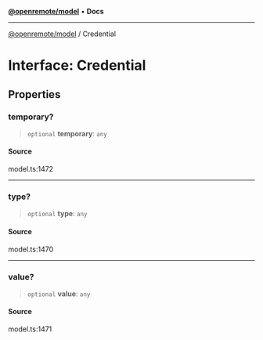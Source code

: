 [**@openremote/model**](../README.md) • **Docs**

***

[@openremote/model](../globals.md) / Credential

# Interface: Credential

## Properties

### temporary?

> `optional` **temporary**: `any`

#### Source

model.ts:1472

***

### type?

> `optional` **type**: `any`

#### Source

model.ts:1470

***

### value?

> `optional` **value**: `any`

#### Source

model.ts:1471
